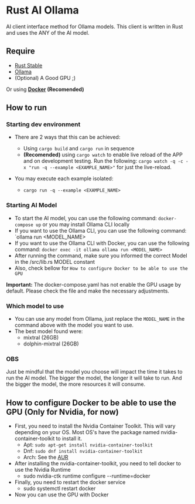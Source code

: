 # Rust AI Ollama

AI client interface method for Ollama models. This client is written in Rust and uses the ANY of the AI model.

## Require

- [Rust Stable](https://rustup.rs)
- [Ollama](https://ollama.ai)
- (Optional) A Good GPU ;)

Or using **[Docker](https://www.docker.com/) (Recomended)**

## How to run

### Starting dev environment

- There are 2 ways that this can be achieved:

  - Using `cargo build` and `cargo run` in sequence
  - **(Recomended)** using `cargo watch` to enable live reload of the APP and on development testing. Run the following: `cargo watch -q -c -x "run -q --example <EXAMPLE_NAME>"` for just the live-reload.

- You may execute each example isolated:
  - `cargo run -q --example <EXAMPLE_NAME>`

### Starting AI Model

- To start the AI model, you can use the following command: `docker-compose up` or you may install Ollama CLI locally
- If you want to use the Ollama CLI, you can use the following command: `ollama run <MODEL_NAME>
- If you want to use the Ollama CLI with Docker, you can use the following command: `docker exec -it ollama ollama run <MODEL_NAME>`
- After running the command, make sure you informed the correct Model in the /src/lib.rs MODEL constant
- Also, check bellow for `How to configure Docker to be able to use the GPU`

**Important:** The docker-compose.yaml has not enable the GPU usage by default. Please check the file and make the necessary adjustments.

### Which model to use

- You can use any model from Ollama, just replace the `MODEL_NAME` in the command above with the model you want to use.
- The best model found were:
  - mixtral (26GB)
  - dolphin-mixtral (26GB)

### OBS

Just be mindful that the model you choose will impact the time it takes to run the AI model. The bigger the model, the longer it will take to run. And the bigger the model, the more resources it will consume.

## How to configure Docker to be able to use the GPU (Only for Nvidia, for now)

- First, you need to install the Nvidia Container Toolkit. This will vary depending on your OS. Most OS's have the package named nvidia-container-toolkit to install it.
  - Apt: `sudo apt-get install nvidia-container-toolkit`
  - Dnf: `sudo dnf install nvidia-container-toolkit`
  - Arch: See the [AUR](https://aur.archlinux.org/packages/nvidia-container-toolkit)
- After installing the nvidia-container-toolkit, you need to tell docker to use the Nvidia Runtime
  - sudo nvidia-ctk runtime configure --runtime=docker
- Finally, you need to restart the docker service
  - sudo systemctl restart docker
- Now you can use the GPU with Docker
